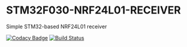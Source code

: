 # STM32F030-NRF24L01-RECEIVER
Simple STM32-based NRF24L01 receiver

[![Codacy Badge](https://api.codacy.com/project/badge/Grade/f3cac376c36e496091d595f0a20df92d)](https://app.codacy.com/app/a5021/STM32F030-NRF24L01-RECEIVER?utm_source=github.com&utm_medium=referral&utm_content=a5021/STM32F030-NRF24L01-RECEIVER&utm_campaign=Badge_Grade_Dashboard)
[![Build Status](https://travis-ci.com/a5021/STM32F030-NRF24L01-RECEIVER.svg?branch=master)](https://travis-ci.com/a5021/STM32F030-NRF24L01-RECEIVER)
